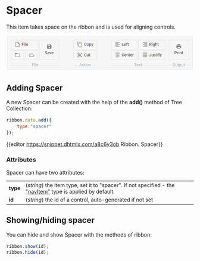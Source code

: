 Spacer
======

This item takes space on the ribbon and is used for aligning controls.

![DHX Ribbon spacer](../assets/ribbon/spacer.png)


## Adding Spacer

A new Spacer can be created with the help of the **add()** method of Tree Collection:

~~~js
ribbon.data.add({
	type:"spacer"
});
~~~

{{editor	https://snippet.dhtmlx.com/a8c6y3ob	Ribbon. Spacer}}

### Attributes

Spacer can have two attributes:

<table class="webixdoc_links">
	<tbody>
        <tr>
			<td class="webixdoc_links0"><b>type</b></td>
			<td>(<i>string</i>) the item type, set it to "spacer". If not specified - the <a href="https://docs.dhtmlx.com/suite/ribbon__navitem.html">"navItem"</a> type is applied by default.</td>
		</tr>
        <tr>
			<td class="webixdoc_links0"><b>id</b></td>
			<td>(<i>string</i>) the id of a control, auto-generated if not set</td>
		</tr>
    </tbody>
</table>


## Showing/hiding spacer

You can hide and show Spacer with the methods of ribbon:

~~~js
ribbon.show(id);
ribbon.hide(id);
~~~





